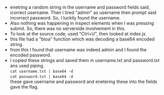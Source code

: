 * enetring a random string in the username and password fields said, icorrect username. Then I tired "admin" as username then prompt said incorrect password. So, I luckily found the username.
* Also nothing was happening in inspect elements when I was pressing submit. So, there was no serverside involvement in this.
* To look at the source code, used "Ctrl+U", then looked at index.js
* this file had a "btoa" function which was decoding a base64 encoded string.
* from this I found that username was indeed admin and I found the encoded password.
* I copied these strings and saved them in username.txt and password.txt ans used piping.<br>
```cat username.txt | base64 -d```<br>
```cat password.txt | base64 -d```<br>
these gave username and password and enetering these into the fields gave the flag.<br>

